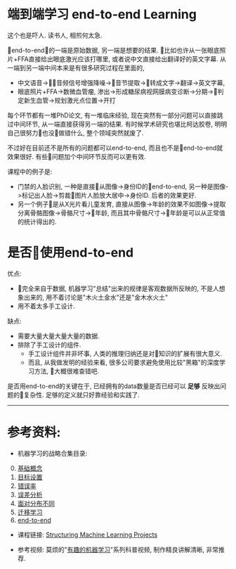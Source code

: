 <!--
.. title: 机器学习的战略(6)--end to end
.. slug: ji-qi-xue-xi-de-zhan-lue-6-end-to-end
.. date: 2017-12-19 01:23:43 UTC+08:00
.. tags: ML, 教程, 现代眼科医生知识扩展包
.. category: tutorial
.. link:
.. description:
.. type: text
-->

# 端到端学习 end-to-end Learning

这个也是吓人.  读书人, 相煎何太急.

end-to-end的一端是原始数据, 另一端是想要的结果. 比如也许从一张眼底照片+FFA直接给出眼底激光应该打哪里, 或者说中文直接给出翻译好的英文字幕. 从一端到另一端中间本来是有很多研究过程在里面的,
<!-- TEASER_END -->

* 中文语音->音频信号增强降噪->音节提取->转成文字->翻译->英文字幕,
* 眼底照片+FFA->数微血管瘤, 渗出->形成糖尿病视网膜病变诊断->分期->判定新生血管->规划激光点位置->开打

每个环节都有一堆PhD论文, 有一堆临床经验, 现在突然有一部分问题可以直接跳过中间环节, 从一端直接获得另一端的结果. 有时候学术研究也堪比柯达胶卷, 明明自己很努力也没做错什么, 整个领域突然就废了.

不过好在目前还不是所有的问题都可以end-to-end, 而且也不是end-to-end就效果很好. 有些问题加个中间环节反而可以更有效.

课程中的例子是:
* 门禁的人脸识别, 一种是直接从图像->身份ID的end-to-end, 另一种是图像->标记出人脸->剪裁图片人脸放大居中->身份ID. 后者的效果更好.
* 另一个例子是从X光片看儿童发育, 直接从图像->年龄的效果不如图像->提取分离骨骼图像->骨骼尺寸->年龄, 而且其中骨骼尺寸->年龄是可以从正常值的统计得出的.

# 是否使用end-to-end

优点:
* 完全来自于数据, 机器学习"总结"出来的规律是客观数据所反映的, 不是人想象出来的, 用不着讨论是"木火土金水"还是"金木水火土"
* 用不着太多手工设计.

缺点:
* 需要大量大量大量大量的数据.
* 排除了手工设计的组件.
    * 手工设计组件并非坏事, 人类的推理归纳还是对知识的扩展有很大意义.
    * 而且, 从我做发明的经验来看, 很多公司要求避免使用比较"黑箱"的深度学习方法, 大概很难查错吧.

是否用end-to-end的关键在于, 已经拥有的data数量是否已经可以 **足够** 反映出问题的复杂性. 足够的定义就只好靠经验和实践了.

----
# 参考资料:
* 机器学习的战略合集目录:

0. [基础概念](../ji-qi-xue-xi-de-zhan-lue-0-ji-chu-gai-nian/)
1. [目标设置](../ji-qi-xue-xi-de-zhan-lue-1-mu-biao-de-she-zhi/)
2. [错误率](../ji-qi-xue-xi-de-zhan-lue-2-cuo-wu-lu/)
3. [误差分析](../ji-qi-xue-xi-de-zhan-lue-3-wu-chai-fen-xi/)
4. [面对分布不同](../ji-qi-xue-xi-de-zhan-lue-4-mian-dui-fen-bu-bu-tong)
5. [迁移学习](../ji-qi-xue-xi-de-zhan-lue-5-qian-yi-xue-xi)
6. [end-to-end](../ji-qi-xue-xi-de-zhan-lue-6-end-to-end/)

* 课程链接:
[Structuring Machine Learning Projects](https://www.coursera.org/learn/machine-learning-projects/home/welcome)

* 参考视频:
莫烦的"[有趣的机器学习](https://morvanzhou.github.io/tutorials/machine-learning/ML-intro/)"系列科普视频, 制作精良讲解清晰, 非常推荐.  
